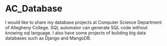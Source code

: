 # AC_Database
I would like to share my database projects at Computer Science Department of Allegheny College. SQL automator can generate SQL code without knowing sql language. I also have some projects of buliding big data databases such as Django and MangoDB.
